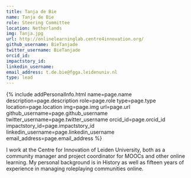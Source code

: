 ```yaml
---
title: Tanja de Bie
name: Tanja de Bie
role: Steering Committee
location: Netherlands
img: Tanja.jpg
url: http://onlinelearninglab.centre4innovation.org/
github_username: BieTanjade
twitter_username: BieTanjade
orcid_id:
impactstory_id:
linkedin_username:
email_address: t.de.bie@fgga.leidenuniv.nl
type: lead
---
```


<!--HTML / LIQUID stuff to render picture and links  -->
{% include addPersonalInfo.html name=page.name description=page.description role=page.role type=page.type location=page.location img=page.img url=page.url github_username=page.github_username twitter_username=page.twitter_username orcid_id=page.orcid_id impactstory_id=page.impactstory_id linkedin_username=page.linkedin_username email_address=page.email_address %}

<!-- START OF FREE MARKDOWN  -->
I work at the Centre for Innovation of Leiden University, both as a community manager and project coordinator for MOOCs and other online learning. My personal background is in History as well as fifteen years of experience in managing roleplaying communities online.   
